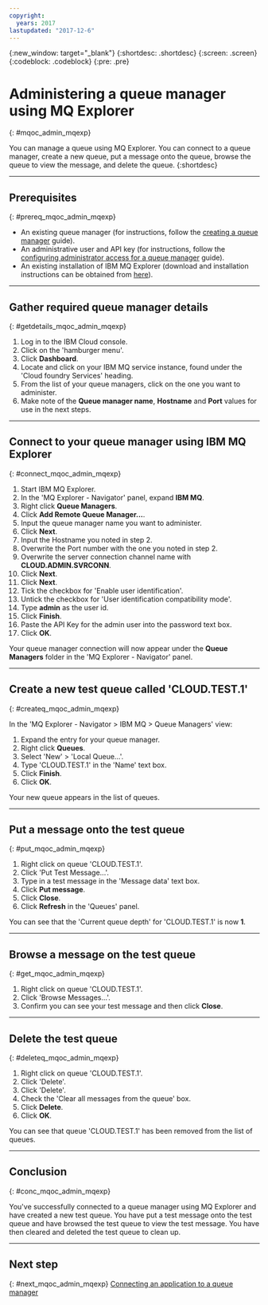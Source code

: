 ```yaml
---
copyright:
  years: 2017
lastupdated: "2017-12-6"
---
```


{:new_window: target="_blank"}
{:shortdesc: .shortdesc}
{:screen: .screen}
{:codeblock: .codeblock}
{:pre: .pre}

# Administering a queue manager using MQ Explorer
{: #mqoc_admin_mqexp}

You can manage a queue using MQ Explorer. You can connect to a queue manager, create a new queue, put a message onto the queue, browse the queue to view the message, and delete the queue.
{:shortdesc}

---

## Prerequisites
{: #prereq_mqoc_admin_mqexp}

* An existing queue manager (for instructions, follow the [creating a queue manager](mqoc_create_qm.html) guide).
* An administrative user and API key (for instructions, follow the [configuring administrator access for a queue manager](tutorials/tut_mqoc_configure_admin_qm_access.html) guide).
* An existing installation of IBM MQ Explorer (download and installation instructions can be obtained from [here](http://www-01.ibm.com/support/docview.wss?uid=swg24021041)).

---

## Gather required queue manager details
{: #getdetails_mqoc_admin_mqexp}

1. Log in to the IBM Cloud console.
2. Click on the 'hamburger menu'.
3. Click **Dashboard**.
4. Locate and click on your IBM MQ service instance, found under the 'Cloud foundry Services' heading.
5. From the list of your queue managers, click on the one you want to administer.
6. Make note of the **Queue manager name**, **Hostname** and **Port** values for use in the next steps.

---

## Connect to your queue manager using IBM MQ Explorer
{: #connect_mqoc_admin_mqexp}

1. Start IBM MQ Explorer.
2. In the 'MQ Explorer - Navigator' panel, expand **IBM MQ**.
3. Right click **Queue Managers**.
4. Click **Add Remote Queue Manager...**.
5. Input the queue manager name you want to administer.
6. Click **Next**.
7. Input the Hostname you noted in step 2.
8. Overwrite the Port number with the one you noted in step 2.
9. Overwrite the server connection channel name with **CLOUD.ADMIN.SVRCONN**.
10. Click **Next**.
11. Click **Next**.
12. Tick the checkbox for 'Enable user identification'.
13. Untick the checkbox for 'User identification compatibility mode'.
14. Type **admin** as the user id.
15. Click **Finish**.
16. Paste the API Key for the admin user into the password text box.
17. Click **OK**.

Your queue manager connection will now appear under the **Queue Managers** folder in the 'MQ Explorer - Navigator' panel.

---

## Create a new test queue called 'CLOUD.TEST.1'
{: #createq_mqoc_admin_mqexp}

In the 'MQ Explorer - Navigator > IBM MQ > Queue Managers' view:

1. Expand the entry for your queue manager.
2. Right click **Queues**.
3. Select 'New' > 'Local Queue...'.
4. Type 'CLOUD.TEST.1' in the 'Name' text box.
5. Click **Finish**.
6. Click **OK**.

Your new queue appears in the list of queues.

---

## Put a message onto the test queue
{: #put_mqoc_admin_mqexp}

1. Right click on queue 'CLOUD.TEST.1'.
2. Click 'Put Test Message...'.
3. Type in a test message in the 'Message data' text box.
4. Click **Put message**.
5. Click **Close**.
6. Click **Refresh** in the 'Queues' panel.

You can see that the 'Current queue depth' for 'CLOUD.TEST.1' is now **1**.

---

## Browse a message on the test queue
{: #get_mqoc_admin_mqexp}

1. Right click on queue 'CLOUD.TEST.1'.
2. Click 'Browse Messages...'.
3. Confirm you can see your test message and then click **Close**.

---

## Delete the test queue
{: #deleteq_mqoc_admin_mqexp}

1. Right click on queue 'CLOUD.TEST.1'.
2. Click 'Delete'.
3. Click 'Delete'.
3. Check the 'Clear all messages from the queue' box.
4. Click **Delete**.
5. Click **OK**.

You can see that queue 'CLOUD.TEST.1' has been removed from the list of queues.

---

## Conclusion
{: #conc_mqoc_admin_mqexp}

You've successfully connected to a queue manager using MQ Explorer and have created a new test queue. You have put a test message onto the test queue and have browsed the test queue to view the test message. You have then cleared and deleted the test queue to clean up.

---

## Next step
{: #next_mqoc_admin_mqexp}
[Connecting an application to a queue manager](/docs/services/mqcloud/mqoc_connect_app_qm.html)
